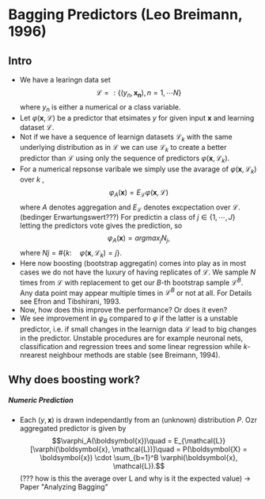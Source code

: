 # Bagging Predictors (Leo Breimann, 1996)
## Intro
- We have a learingn data set $$\mathcal{L}=:\left\{(y_n, \boldsymbol{x_n}), n=1,\cdots N \right\}$$ where $y_n$ is either a numerical or a class variable.
- Let $\varphi(\boldsymbol{x}, \mathcal{L})$ be a predictor that etsimates $y$ for given input $\boldsymbol{x}$ and learning dataset $\mathcal{L}$.
- Not if we have a sequence of learnign datasets $\mathcal{L}_k$ with the same underlying distribution as in $\mathcal{L}$ we can use $\mathcal{L}_k$ to create a better predictor than $\mathcal{L}$ using only the sequence of predictors $\varphi(\boldsymbol{x}, \mathcal{L}_k)$.
- For a numerical repsonse varibale we simply use the avarage of $\varphi(\boldsymbol{x}, \mathcal{L}_k)$ over $k$ , $$\varphi_A(\boldsymbol{x})= E_{\mathcal{L}} \varphi(\boldsymbol{x}, \mathcal{L})$$ where $A$ denotes aggregation and $E_{\mathcal{L}}$ denotes excpectation over ${\mathcal{L}}$. (bedinger Erwartungswert???) For predictin a class of $j \in \{1,\cdots,J\}$ letting the predictors vote gives the prediction, so $$\varphi_A(\boldsymbol{x})= argmax_j  N_j,$$ where $Nj = \#\{k :\quad \varphi(\boldsymbol{x}, \mathcal{L}_k)=j\}.$
- Here now boosting (bootstrap aggregatin) comes into play as in most cases we do not have the luxury of having replicates of $\mathcal{L}$. We sample $N$ times from $\mathcal{L}$ with replacement to get our $B$-th bootstrap sample $\mathcal{L}^B$. Any data point may appear multiple times in $\mathcal{L}^B$ or not at all. For Details see Efron and Tibshirani, 1993.
- Now, how does this improve the performance? Or does it even?
- We see improvement in $\varphi_B$ compared to $\varphi$ if the latter is a unstable predictor, i.e.  if small changes in the learnign data $\mathcal{L}$ lead to big changes in the predictor. Unstable procedures are for example neuronal nets, classification and regression trees and some linear regression while $k$-nrearest neighbour methods are stable (see Breimann, 1994).

## Why does boosting work?

##### Numeric Prediction
- Each $(y, \boldsymbol{x})$ is drawn independantly from an (unknown) distribution $P$. Ozr aggregated predictor is given by  $$\varphi_A(\boldsymbol{x})\quad =  E_{\mathcal{L}}[\varphi(\boldsymbol{x}, \mathcal{L})]\quad = P(\boldsymbol{X} = \boldsymbol{x}) \cdot \sum_{b=1}^B \varphi(\boldsymbol{x}, \mathcal{L}).$$ (??? how is this the average over L and why is it the expected value) -> Paper "Analyzing Bagging"